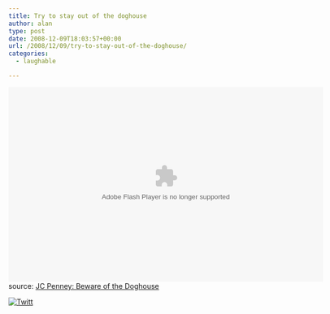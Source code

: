 ```yaml
---
title: Try to stay out of the doghouse
author: alan
type: post
date: 2008-12-09T18:03:57+00:00
url: /2008/12/09/try-to-stay-out-of-the-doghouse/
categories:
  - laughable

---
```

<embed allowscriptaccess="always" flashvars="file=http://creativity-online.com/work/player/playlist.php?s=5e32d548&nextUrl=http://creativity-online.com/work/view.php%26seed=5e32d548&max-results=50&showdigits=true&autostart=false&shuffle=false&cache=http://creativity-online.com/work/&url=http%3A%2F%2Fcreativity-online.com%2Fwork%2Fview%3Fseed%3D5e32d548&category=Latest&tags=North+America%2C+U.S.%2C+retail&;share=no&showfsbutton=true&MMredirectURL=http://creativity-online.com%2Fwork%2Fview.php%3Fseed%3D5e32d548&WebService=http://webservices.visualplant.net/Core/PUT/XML&bwstreams=100,1000&bwfile=http://creativity-online.com/work/player/100k.jpg&enablejs=true&javascriptid=vp_embed&autostart=false&showinfobutton=false&showminiimage=true&showcontrols=true&showlogo=true&linkfromdisplay=false" pluginspage="http://www.macromedia.com/go/getflashplayer" type="application/x-shockwave-flash" bgcolor="#FFFFFF" src="http://creativity-online.com/work/player/viral_player.php?seed=5e32d548" allowfullscreen="true" name="vp_embed" id="vp_embed" align="left" width="619" height="384">
</embed>

source: [JC Penney: Beware of the Doghouse][1]

<div class="twttr_button">
  <a href="http://twitter.com/share?url=https://zeroasterisk.com/2008/12/09/try-to-stay-out-of-the-doghouse/&text=Try+to+stay+out+of+the+doghouse" target="_blank" title="Click here if you like this article."> <img src="http://zeroasterisk.com/wp-content/plugins/twitter-plugin/images/twitt.gif" alt="Twitt" /> </a>
</div>

 [1]: http://creativity-online.com/work/view?seed=5e32d548